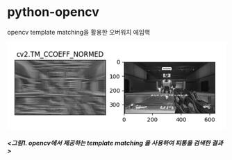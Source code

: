 # python-opencv
opencv template matching을 활용한 오버워치 에임핵

<img src='sample.png'></img>
##### <그림1. opencv에서 제공하는 template matching 을 사용하여 피통을 검색한 결과>
